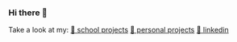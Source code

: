 ### Hi there 👋

Take a look at my:
[🏫 school projects](https://github.com/awoimbee-42)
[📓 personal projects](https://github.com/awoimbee?tab=repositories)
[👔 linkedin](https://www.linkedin.com/in/arthur-woimbee/)
